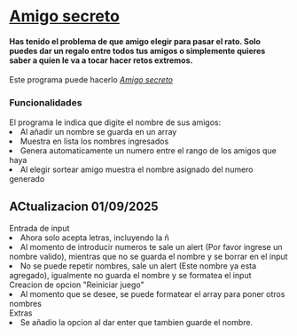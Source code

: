 <h1><a href="https://sebas3002.github.io/amigo-secreto/">Amigo secreto</a></h1>
<h4>Has tenido el problema de que amigo elegir para pasar el rato. Solo puedes dar un regalo entre todos tus amigos o simplemente quieres saber a quien le va a tocar hacer retos extremos. </h4>
Este programa puede hacerlo<i> <a href="https://sebas3002.github.io/amigo-secreto/">Amigo secreto</a></i>
<h3>Funcionalidades</h3>
<lu>El programa le indica que digite el nombre de sus amigos: </lu>
<li>Al añadir un nombre se guarda en un array</li>
<li>Muestra en lista los nombres ingresados</li>
<li>Genera automaticamente un numero entre el rango de los amigos que haya</li>
<li>Al elegir sortear amigo muestra el nombre asignado del numero generado </li>

<h2>ACtualizacion 01/09/2025 </h2>
<lu>Entrada de input</lu>
<li>Ahora solo acepta letras, incluyendo la ñ</li>
<li>Al momento de introducir numeros te sale un alert (Por favor ingrese un nombre valido), mientras que no se guarda el nombre y se borrar en el input</li>
<li>No se puede repetir nombres, sale un alert (Este nombre ya esta agregado), igualmente no guarda el nombre y se formatea el input</li>
<lu>Creacion de opcion "Reiniciar juego"</lu>
<li>Al momento que se desee, se puede formatear el array para poner otros nombres</li>
<lu>Extras</lu>
<li>Se añadio la opcion al dar enter que tambien guarde el nombre.</li>
